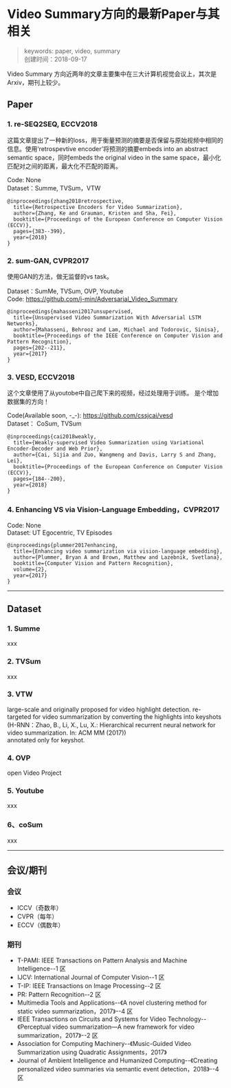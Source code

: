 # Video Summary方向的最新Paper与其相关
>keywords: paper, video, summary  
>创建时间：2018-09-17  

<script type="text/javascript" async
  src="https://cdn.mathjax.org/mathjax/latest/MathJax.js?config=TeX-MML-AM_CHTML">
</script>

Video Summary 方向近两年的文章主要集中在三大计算机视觉会议上，其次是Arxiv，期刊上较少。

## Paper
### 1. re-SEQ2SEQ, ECCV2018
这篇文章提出了一种新的loss，用于衡量预测的摘要是否保留与原始视频中相同的信息。使用‘retrospevtive encoder’将预测的摘要embeds into an abstract semantic space，同时embeds the original video in the same space，最小化匹配对之间的距离，最大化不匹配的距离。  

Code: None  
Dataset：Summe, TVSum，VTW

```
@inproceedings{zhang2018retrospective,
  title={Retrospective Encoders for Video Summarization},
  author={Zhang, Ke and Grauman, Kristen and Sha, Fei},
  booktitle={Proceedings of the European Conference on Computer Vision (ECCV)},
  pages={383--399},
  year={2018}
}
```  

### 2. sum-GAN, CVPR2017
使用GAN的方法，做无监督的vs task。

Dataset：SumMe, TVSum, OVP, Youtube  
Code: <https://github.com/j-min/Adversarial_Video_Summary>

```  
@inproceedings{mahasseni2017unsupervised,
  title={Unsupervised Video Summarization With Adversarial LSTM Networks},
  author={Mahasseni, Behrooz and Lam, Michael and Todorovic, Sinisa},
  booktitle={Proceedings of the IEEE Conference on Computer Vision and Pattern Recognition},
  pages={202--211},
  year={2017}
}
```  

### 3. VESD, ECCV2018
这个文章使用了从youtobe中自己爬下来的视频，经过处理用于训练。 是个增加数据集的方向！

Code(Available soon, -_-): <https://github.com/cssjcai/vesd>  
Dataset： CoSum, TVSum

```  
@inproceedings{cai2018weakly,
  title={Weakly-supervised Video Summarization using Variational Encoder-Decoder and Web Prior},
  author={Cai, Sijia and Zuo, Wangmeng and Davis, Larry S and Zhang, Lei},
  booktitle={Proceedings of the European Conference on Computer Vision (ECCV)},
  pages={184--200},
  year={2018}
}
```  

### 4. Enhancing VS via Vision-Language Embedding，CVPR2017

Code: None  
Dataset: UT Egocentric, TV Episodes

```
@inproceedings{plummer2017enhancing,
  title={Enhancing video summarization via vision-language embedding},
  author={Plummer, Bryan A and Brown, Matthew and Lazebnik, Svetlana},
  booktitle={Computer Vision and Pattern Recognition},
  volume={2},
  year={2017}
}
```  

---
## Dataset
### 1. Summe
xxx

### 2. TVSum
xxx

### 3. VTW
large-scale and originally proposed for video highlight detection. re-targeted for video summarization by converting the highlights into keyshots (H-RNN：Zhao, B., Li, X., Lu, X.: Hierarchical recurrent neural network for video summarization. In: ACM MM (2017))   
annotated only for keyshot.

### 4. OVP
open Video Project

### 5. Youtube
xxx

### 6、coSum
xxx

---
## 会议/期刊
### 会议

- ICCV（奇数年）
- CVPR（每年）
- ECCV（偶数年）

### 期刊

- T-PAMI: IEEE Transactions on Pattern Analysis and Machine Intelligence--1 区
- IJCV: International Journal of Computer Vision--1 区
- T-IP: IEEE Transactions on Image Processing--2 区
- PR: Pattern Recognition--2 区
- Multimedia Tools and Applications--《A novel clustering method for static video summarization，2017》--4 区
- IEEE Transactions on Circuits and Systems for Video Technology--《Perceptual video summarization—A new framework for video summarization，2017》--2 区
- Association for Computing Machinery--《Music-Guided Video Summarization using Quadratic Assignments，2017》
- Journal of Ambient Intelligence and Humanized Computing--《Creating personalized video summaries via semantic event detection，2018》--4 区
